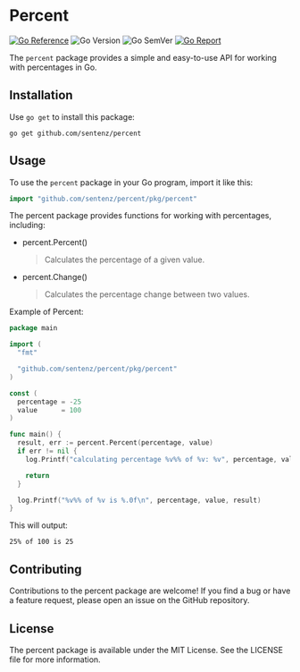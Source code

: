 # Percent

[![Go Reference](https://pkg.go.dev/badge/github.com/sentenz/percent.svg)](https://pkg.go.dev/github.com/sentenz/percent)
![Go Version](https://img.shields.io/github/go-mod/go-version/sentenz/percent)
![Go SemVer](https://img.shields.io/github/v/release/sentenz/percent)
[![Go Report](https://goreportcard.com/badge/github.com/sentenz/percent)](https://goreportcard.com/report/github.com/sentenz/percent)

The `percent` package provides a simple and easy-to-use API for working with percentages in Go.

## Installation

Use `go get` to install this package:

```shell
go get github.com/sentenz/percent
```

## Usage

To use the `percent` package in your Go program, import it like this:

```go
import "github.com/sentenz/percent/pkg/percent"
```

The percent package provides functions for working with percentages, including:

- percent.Percent()
  > Calculates the percentage of a given value.

- percent.Change()
  > Calculates the percentage change between two values.

Example of Percent:

```go
package main

import (
  "fmt"

  "github.com/sentenz/percent/pkg/percent"
)

const (
  percentage = -25
  value      = 100
)

func main() {
  result, err := percent.Percent(percentage, value)
  if err != nil {
    log.Printf("calculating percentage %v%% of %v: %v", percentage, value, err)

    return
  }

  log.Printf("%v%% of %v is %.0f\n", percentage, value, result)
}
```

This will output:

```shell
25% of 100 is 25
```

## Contributing

Contributions to the percent package are welcome! If you find a bug or have a feature request, please open an issue on the GitHub repository.

## License

The percent package is available under the MIT License. See the LICENSE file for more information.
